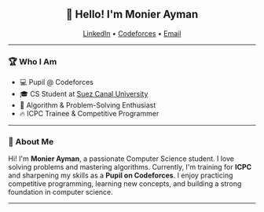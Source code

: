 <h2 align="center">👋 Hello! I'm Monier Ayman</h2>

<p align="center">
  <a href="https://www.linkedin.com/in/monier-ayman/">LinkedIn</a> •
  <a href="https://codeforces.com/profile/-Monier">Codeforces</a> •
<a href="mailto:monierayman2007@gmail.com">Email</a>
</p>

---

### 🏆 Who I Am
- 💻 Pupil @ Codeforces  
- 🎓 CS Student at [Suez Canal University](http://suez.edu.eg/ar/) 
- 🧠 Algorithm & Problem-Solving Enthusiast  
- 🔥 ICPC Trainee & Competitive Programmer  

---

### 💬 About Me
Hi! I'm **Monier Ayman**, a passionate Computer Science student. I love solving problems and mastering algorithms. Currently, I'm training for **ICPC** and sharpening my skills as a **Pupil on Codeforces**. I enjoy practicing competitive programming, learning new concepts, and building a strong foundation in computer science.

---

